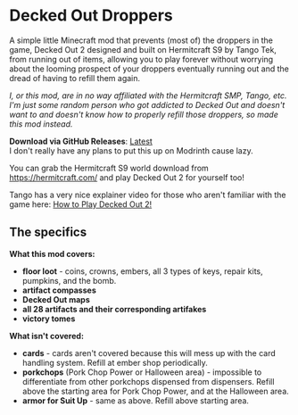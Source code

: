 # Decked Out Droppers
A simple little Minecraft mod that prevents (most of) the droppers in the game, Decked Out 2 designed and built on Hermitcraft S9 by Tango Tek, from running out of items, allowing you to play forever without worrying about the looming prospect of your droppers eventually running out and the dread of having to refill them again.

_I, or this mod, are in no way affiliated with the Hermitcraft SMP, Tango, etc. I'm just some random person who got addicted to Decked Out and doesn't want to and doesn't know how to properly refill those droppers, so made this mod instead._

**Download via GitHub Releases**: [Latest](/../../releases/latest)\
I don't really have any plans to put this up on Modrinth cause lazy.

You can grab the Hermitcraft S9 world download from https://hermitcraft.com/ and play Decked Out 2 for yourself too!

Tango has a very nice explainer video for those who aren't familiar with the game here: [How to Play Decked Out 2!](https://youtu.be/aoVVCwx6k1w)

## The specifics
**What this mod covers:**
- **floor loot** - coins, crowns, embers, all 3 types of keys, repair kits, pumpkins, and the bomb.
- **artifact compasses**
- **Decked Out maps**
- **all 28 artifacts and their corresponding artifakes**
- **victory tomes**

**What isn't covered:**
- **cards** - cards aren't covered because this will mess up with the card handling system. Refill at ember shop periodically.
- **porkchops** (Pork Chop Power or Halloween area) - impossible to differentiate from other porkchops dispensed from dispensers. Refill above the starting area for Pork Chop Power, and at the Halloween area.
- **armor for Suit Up** - same as above. Refill above starting area.
